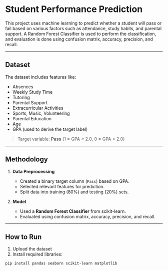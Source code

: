 #  Student Performance Prediction

This project uses machine learning to predict whether a student will pass or fail based on various factors such as attendance, study habits, and parental support. A Random Forest Classifier is used to perform the classification, and evaluation is done using confusion matrix, accuracy, precision, and recall.

---

##  Dataset

The dataset includes features like:
- Absences
- Weekly Study Time
- Tutoring
- Parental Support
- Extracurricular Activities
- Sports, Music, Volunteering
- Parental Education
- Age
- GPA (used to derive the target label)

> Target variable: **Pass** (1 = GPA ≥ 2.0, 0 = GPA < 2.0)

---

## Methodology

1. **Data Preprocessing**
   - Created a binary target column (`Pass`) based on GPA.
   - Selected relevant features for prediction.
   - Split data into training (80%) and testing (20%) sets.

2. **Model**
   - Used a **Random Forest Classifier** from scikit-learn.
   - Evaluated using confusion matrix, accuracy, precision, and recall.

---

##  How to Run

1. Upload the dataset
2. Install required libraries:
```bash
pip install pandas seaborn scikit-learn matplotlib


